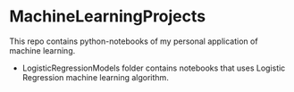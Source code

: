 # MachineLearningProjects
This repo contains python-notebooks of my personal application of machine learning.

* LogisticRegressionModels folder contains notebooks that uses Logistic Regression machine learning algorithm.
